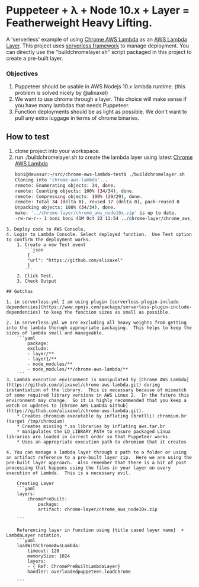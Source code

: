 # Puppeteer + λ + Node 10.x + Layer = Featherweight Heavy Lifting.

A 'serverless' example of using [Chrome AWS Lambda](https://github.com/alixaxel/chrome-aws-lambda.git) as an [AWS Lambda Layer](https://docs.aws.amazon.com/lambda/latest/dg/configuration-layers.html).  This project uses [serverless framework](https://serverless.com/) to manage deployment.  You can directly use the "buildchromelayer.sh" script packaged in this project to create a pre-built layer.

### Objectives 
1. Puppeteer should be usable in AWS Nodejs 10.x lambda runtime.  (this problem is solved nicely by @alixaxel)
2. We want to use chrome through a layer.  This choice will make sense if you have many lambdas that needs Puppeteer.
3. Function deployments should be as light as possible.  We don't want to pull any extra luggage in terms of chrome binaries.

## How to test
1. clone project into your workspace.
2. run ./buildchromelayer.sh to create the lambda layer using latest [Chrome AWS Lambda](https://github.com/alixaxel/chrome-aws-lambda.git)
    ```bash
    boni@devasur:~/src/chrome-aws-lambda-test$ ./buildchromelayer.sh 
    Cloning into 'chrome-aws-lambda'...
    remote: Enumerating objects: 34, done.
    remote: Counting objects: 100% (34/34), done.
    remote: Compressing objects: 100% (29/29), done.
    remote: Total 34 (delta 0), reused 17 (delta 0), pack-reused 0
    Unpacking objects: 100% (34/34), done.
    make: '../chrome-layer/chrome_aws_node10x.zip' is up to date.
    -rw-rw-r-- 1 boni boni 41M Oct 22 11:54 ../chrome-layer/chrome_aws_node10x.zip

```
3. Deploy code to AWS Console.
4. Login to Lambda Console. Select deployed function.  Use Test option to confirm the deployment works.
    1. Create a new Test event
       ```json
        {
        "url": "https://github.com/alixaxel"
        }       
       ```
    2. Click Test.
    3. Check Output

## Gotchas

1. in serverless.yml I am using plugin [serverless-plugin-include-dependencies](https://www.npmjs.com/package/serverless-plugin-include-dependencies) to keep the function sizes as small as possible.

2. in serverless.yml we are excluding all heavy weights from getting into the lambda thorugh appropriate packaging.  This helps to keep the sizes of lambda small and manageable.
    ```yaml
        package:
        exclude:
        - layer/**
        - layer1/**
        - node_modules/**
        - node_modules/**/chrome-aws-lambda/**
    ```
3. Lambda execution environment is manipulated by [Chrome AWS Lambda](https://github.com/alixaxel/chrome-aws-lambda.git) during instantiation of the library.  This is necessary because of mismatch of some required library versions in AWS Linux 2.  In the future this environment may change.  So it is highly recommended that you keep a watch on updates to [Chrome AWS Lambda Github](https://github.com/alixaxel/chrome-aws-lambda.git).
    * Creates chromium executable by inflating (brotlli) chromium.br (target /tmp/chrmoium)
    * Creates missing *.so libraries by inflating aws.tar.br 
    * manipulates the LD_LIBRARY_PATH to ensure packaged Linux libraries are loaded in correct order so that Puppeteer works.
    * Uses an appropriate execution path to chromium that it creates 

4. You can manage a lambda layer through a path to a folder or using an artifact reference to a pre-built layer zip.  Here we are using the pre-built layer approach.  Also remember that there is a bit of post processing that happens using the files in your layer on every execution of Lambda.  This is a necessary evil.

    Creating Layer
    ```yaml
    layers:
        chromePreBuilt:
            package:
            artifact: chrome-layer/chrome_aws_node10x.zip    

    ```

    Referencing layer in function using {title cased layer name}  + LambdaLayer notation.
    ```yaml
    loadWithChromeAwsLambda:
        timeout: 120
        memorySize: 1024  
        layers:
        - { Ref: ChromePreBuiltLambdaLayer}
        handler: overloadedpuppeteer.loadChrome

    ```
